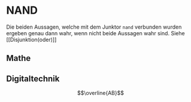 # NAND
Die beiden Aussagen, welche mit dem Junktor `nand` verbunden wurden ergeben genau dann wahr, wenn nicht beide Aussagen wahr sind. Siehe [[Disjunktion(oder)]]
## Mathe
## Digitaltechnik
$$\overline{AB}$$
